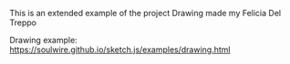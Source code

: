 This is an extended example of the project Drawing made my Felicia Del Treppo

Drawing example: https://soulwire.github.io/sketch.js/examples/drawing.html